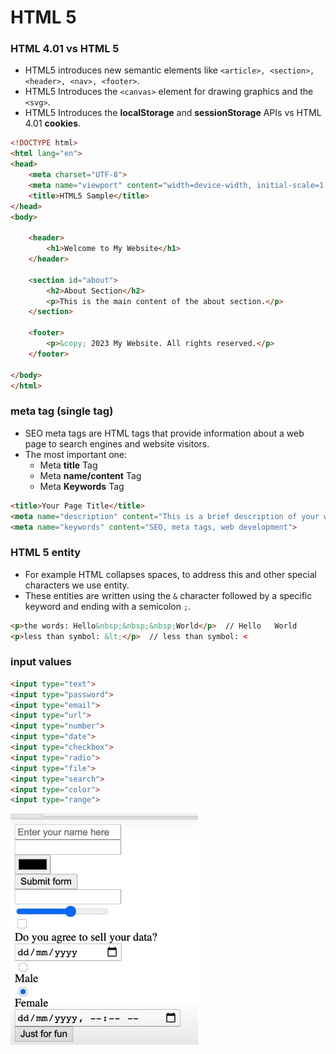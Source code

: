 # HTML 5
### HTML 4.01 vs HTML 5
- HTML5 introduces new semantic elements like ```<article>, <section>, <header>, <nav>, <footer>```.
- HTML5 Introduces the ```<canvas>``` element for drawing graphics and the ```<svg>```.
- HTML5 Introduces the **localStorage** and **sessionStorage** APIs vs HTML 4.01 **cookies**.
```html
<!DOCTYPE html>
<html lang="en">
<head>
    <meta charset="UTF-8">
    <meta name="viewport" content="width=device-width, initial-scale=1.0">
    <title>HTML5 Sample</title>
</head>
<body>

    <header>
        <h1>Welcome to My Website</h1>
    </header>

    <section id="about">
        <h2>About Section</h2>
        <p>This is the main content of the about section.</p>
    </section>

    <footer>
        <p>&copy; 2023 My Website. All rights reserved.</p>
    </footer>

</body>
</html>
```
### meta tag (single tag)
- SEO meta tags are HTML tags that provide information about a web page to search engines and website visitors.
- The most important one:
  - Meta **title** Tag
  - Meta **name/content** Tag
  - Meta **Keywords** Tag
```html
<title>Your Page Title</title>
<meta name="description" content="This is a brief description of your webpage.">
<meta name="keywords" content="SEO, meta tags, web development">
```
### HTML 5 entity
- For example HTML collapses spaces, to address this and other special characters we use entity.
- These entities are written using the ```&``` character followed by a specific keyword and ending with a semicolon ```;```.
```html
<p>the words: Hello&nbsp;&nbsp;&nbsp;World</p>  // Hello   World
<p>less than symbol: &lt;</p>  // less than symbol: <
```
### input values
```html
<input type="text">
<input type="password">
<input type="email">
<input type="url">
<input type="number">
<input type="date">
<input type="checkbox">
<input type="radio">
<input type="file">
<input type="search">
<input type="color">
<input type="range">
```
<img src="../Pics/input.jpg" width="300">
